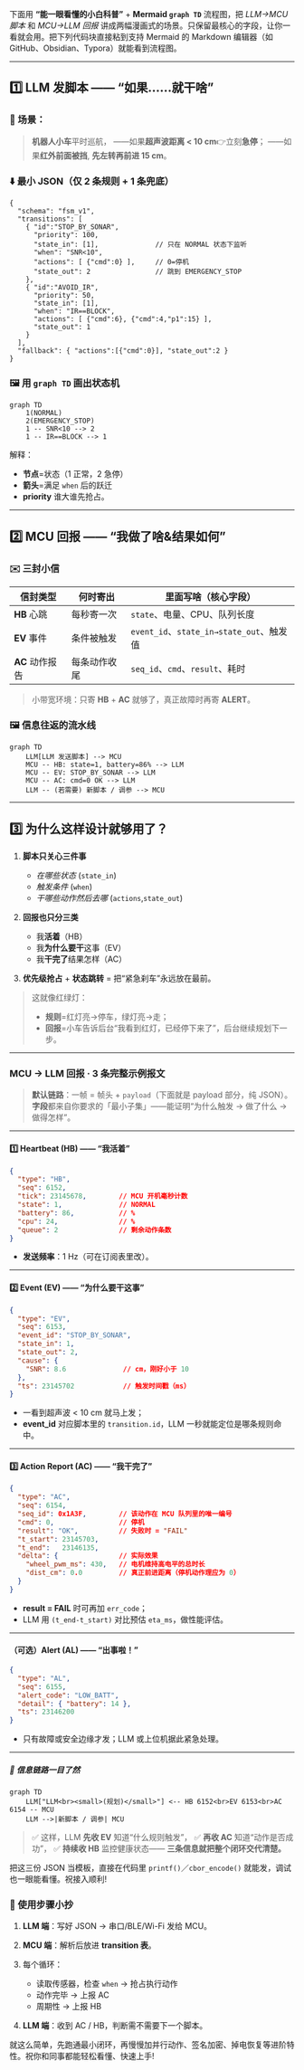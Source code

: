 下面用 **“能一眼看懂的小白科普”** + **Mermaid `graph TD`** 流程图，把 *LLM→MCU 脚本* 和 *MCU→LLM 回报* 讲成两幅漫画式的场景。只保留最核心的字段，让你一看就会用。把下列代码块直接粘到支持 Mermaid 的 Markdown 编辑器（如 GitHub、Obsidian、Typora）就能看到流程图。

---

## 1️⃣ LLM 发脚本 —— “如果……就干啥”

### 🌰 场景：

> **机器人小车**平时巡航，
> ——如果**超声波距离 < 10 cm**👉立刻**急停**；
> ——如果**红外前面被挡**, **先左转再前进 15 cm**。

### ⬇️ 最小 JSON（仅 2 条规则 + 1 条兜底）

```jsonc
{
  "schema": "fsm_v1",
  "transitions": [
    { "id":"STOP_BY_SONAR",
      "priority": 100,
      "state_in": [1],              // 只在 NORMAL 状态下监听
      "when": "SNR<10",
      "actions": [ {"cmd":0} ],     // 0=停机
      "state_out": 2                // 跳到 EMERGENCY_STOP
    },
    { "id":"AVOID_IR",
      "priority": 50,
      "state_in": [1],
      "when": "IR==BLOCK",
      "actions": [ {"cmd":6}, {"cmd":4,"p1":15} ],
      "state_out": 1
    }
  ],
  "fallback": { "actions":[{"cmd":0}], "state_out":2 }
}
```

### 🖼️ 用 `graph TD` 画出状态机

```mermaid
graph TD
    1(NORMAL)
    2(EMERGENCY_STOP)
    1 -- SNR<10 --> 2
    1 -- IR==BLOCK --> 1
```

解释：

* **节点**=状态（1 正常，2 急停）
* **箭头**=满足 `when` 后的跃迁
* **priority** 谁大谁先抢占。

---

## 2️⃣ MCU 回报 —— “我做了啥&结果如何”

### ✉️ 三封小信

| 信封类型        | 何时寄出   | 里面写啥（核心字段）                          |
| ----------- | ------ | ----------------------------------- |
| **HB** 心跳   | 每秒寄一次  | `state`、电量、CPU、队列长度                 |
| **EV** 事件   | 条件被触发  | `event_id`、`state_in→state_out`、触发值 |
| **AC** 动作报告 | 每条动作收尾 | `seq_id`、`cmd`、`result`、耗时          |

> 小带宽环境：只寄 **HB** + **AC** 就够了，真正故障时再寄 **ALERT**。

### 🖼️ 信息往返的流水线

```mermaid
graph TD
    LLM[LLM 发送脚本] --> MCU
    MCU -- HB: state=1, battery=86% --> LLM
    MCU -- EV: STOP_BY_SONAR --> LLM
    MCU -- AC: cmd=0 OK --> LLM
    LLM -- (若需要) 新脚本 / 调参 --> MCU
```

---

## 3️⃣ 为什么这样设计就够用了？

1. **脚本只关心三件事**

   * *在哪些状态* (`state_in`)
   * *触发条件* (`when`)
   * *干哪些动作然后去哪* (`actions`,`state_out`)

2. **回报也只分三类**

   * 我**活着**（HB）
   * 我**为什么要干**这事（EV）
   * 我**干完了**结果怎样（AC）

3. **优先级抢占** + **状态跳转** = 把“紧急刹车”永远放在最前。

> 这就像红绿灯：
>
> * **规则**=红灯亮→停车，绿灯亮→走；
> * **回报**=小车告诉后台“我看到红灯，已经停下来了”，后台继续规划下一步。

---
### MCU → LLM 回报 · 3 条**完整示例报文**

> **默认链路**：一帧 = 帧头 + `payload`（下面就是 payload 部分，纯 JSON）。
> **字段**都来自你要求的「最小子集」——能证明“为什么触发 → 做了什么 → 做得怎样”。

---

#### 1️⃣ Heartbeat (HB) —— “我活着”

```json
{
  "type": "HB",
  "seq": 6152,
  "tick": 23145678,        // MCU 开机毫秒计数
  "state": 1,              // NORMAL
  "battery": 86,           // %
  "cpu": 24,               // %
  "queue": 2               // 剩余动作条数
}
```

* **发送频率**：1 Hz（可在订阅表里改）。

---

#### 2️⃣ Event (EV) —— “为什么要干这事”

```json
{
  "type": "EV",
  "seq": 6153,
  "event_id": "STOP_BY_SONAR",
  "state_in": 1,
  "state_out": 2,
  "cause": {
    "SNR": 8.6              // cm，刚好小于 10
  },
  "ts": 23145702            // 触发时间戳（ms）
}
```

* 一看到超声波 < 10 cm 就马上发；
* **event\_id** 对应脚本里的 `transition.id`，LLM 一秒就能定位是哪条规则命中。

---

#### 3️⃣ Action Report (AC) —— “我干完了”

```json
{
  "type": "AC",
  "seq": 6154,
  "seq_id": 0x1A3F,        // 该动作在 MCU 队列里的唯一编号
  "cmd": 0,                // 停机
  "result": "OK",          // 失败时 = "FAIL"
  "t_start": 23145703,
  "t_end":   23146135,
  "delta": {               // 实际效果
    "wheel_pwm_ms": 430,   // 电机维持高电平的总时长
    "dist_cm": 0.0         // 真正前进距离（停机动作理应为 0）
  }
}
```

* **result = FAIL** 时可再加 `err_code`；
* LLM 用 `(t_end-t_start)` 对比预估 `eta_ms`，做性能评估。

---

#### （可选）Alert (AL) —— “出事啦！”

```json
{
  "type": "AL",
  "seq": 6155,
  "alert_code": "LOW_BATT",
  "detail": { "battery": 14 },
  "ts": 23146200
}
```

* 只有故障或安全边缘才发；LLM 或上位机据此紧急处理。

---

##### 🚀 信息链路一目了然

```mermaid
graph TD
    LLM["LLM<br><small>(规划)</small>"] <-- HB 6152<br>EV 6153<br>AC 6154 -- MCU
    LLM -->|新脚本 / 调参| MCU
```

> ✅ 这样，LLM **先收 EV** 知道“什么规则触发”，
> ✅ **再收 AC** 知道“动作是否成功”，
> ✅ **持续收 HB** 监控健康状态——
> **三条信息就把整个闭环交代清楚。**

把这三份 JSON 当模板，直接在代码里 `printf()`／`cbor_encode()` 就能发，调试也一眼能看懂。祝接入顺利!

### 📌 使用步骤小抄

1. **LLM 端**：写好 JSON → 串口/BLE/Wi-Fi 发给 MCU。
2. **MCU 端**：解析后放进 **transition 表**。
3. 每个循环：

   * 读取传感器，检查 `when` → 抢占执行动作
   * 动作完毕 → 上报 AC
   * 周期性 → 上报 HB
4. **LLM 端**：收到 AC / HB，判断需不需要下一个脚本。

就这么简单，先跑通最小闭环，再慢慢加并行动作、签名加密、掉电恢复等进阶特性。祝你和同事都能轻松看懂、快速上手!
